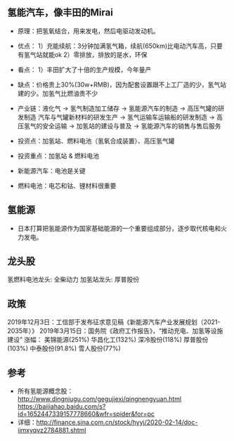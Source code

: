 ## 氢能汽车，像丰田的Mirai
* 原理：把氢氧结合，用来发电，然后电驱动发动机。
* 优点：
    1）充能续航：3分钟加满氢气箱，续航(650km)比电动汽车高，只要有氢气站就能ok
    2）零排放，排放的是水，环保
* 看点：
    1）丰田扩大了十倍的生产规模，今年量产
* 缺点：价格贵上30%(30w+RMB)，因为配套设置跟不上工厂造的少，氢气站建的少。加氢气比燃油贵不少
* 产业链：液化气 -> 氢气制造加工储存 -> 氢能源汽车的制造 -> 高压气罐的研发制造
    汽车与气罐新材料的研发生产 -> 氢气运输车运输船的研发制造 -> 高压氢气的安全运输 -> 加氢站的建设与普及 -> 氢能源汽车的销售与售后服务
* 投资点：加氢站、燃料电池（氢氧合成装置）、高压氢气罐
* 投资重点：加氢站 & 燃料电池

* 新能源汽车：电池是关键
* 燃料电池：电芯和钴、锂材料很重要

## 氢能源
* 日本打算把氢能源作为国家基础能源的一个重要组成部分，逐步取代核电和火力发电。

## 龙头股
氢燃料电池龙头: 全柴动力
加氢站龙头: 厚普股份

## 政策
2019年12月3日：工信部于发布征求意见稿《新能源汽车产业发展规划（2021-2035年）》
2019年3月15日：国务院《政府工作报告》，“推动充电、加氢等设施建设”
涨幅：
美锦能源(251%)
华昌化工(132%)
深冷股份(118%)
厚普股份(103%)
中泰股份(91.8%)
雪人股份(77%)

## 参考
* 所有氢能源概念股：http://www.dingniugu.com/gegujiexi/qingnengyuan.html
https://baijiahao.baidu.com/s?id=1652447339157778660&wfr=spider&for=pc
* 详细：http://finance.sina.com.cn/stock/hyyj/2020-02-14/doc-iimxyqvz2784881.shtml